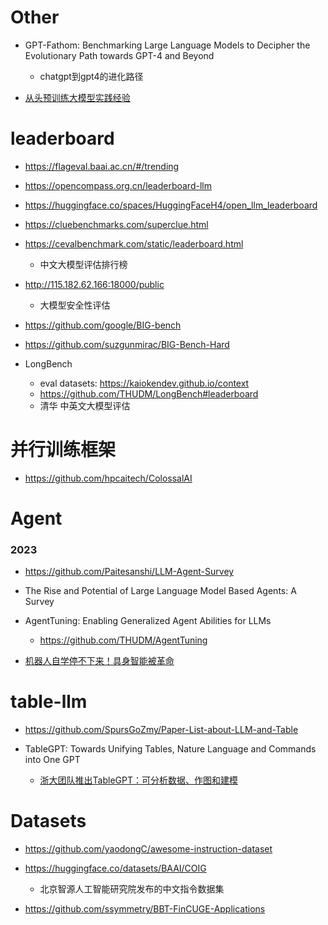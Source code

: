 
# Other

- GPT-Fathom: Benchmarking Large Language Models to Decipher the Evolutionary Path towards GPT-4 and Beyond
  - chatgpt到gpt4的进化路径

- [从头预训练大模型实践经验](https://mp.weixin.qq.com/s/LvOsS25mSRFWAHYv9IqTyQ)

# leaderboard

- https://flageval.baai.ac.cn/#/trending

- https://opencompass.org.cn/leaderboard-llm

- https://huggingface.co/spaces/HuggingFaceH4/open_llm_leaderboard

- https://cluebenchmarks.com/superclue.html

- https://cevalbenchmark.com/static/leaderboard.html
  - 中文大模型评估排行榜

- http://115.182.62.166:18000/public
    - 大模型安全性评估

- https://github.com/google/BIG-bench
- https://github.com/suzgunmirac/BIG-Bench-Hard

- LongBench
  - eval datasets: https://kaiokendev.github.io/context
  - https://github.com/THUDM/LongBench#leaderboard
  - 清华 中英文大模型评估


# 并行训练框架

- https://github.com/hpcaitech/ColossalAI


# Agent

### 2023

- https://github.com/Paitesanshi/LLM-Agent-Survey

- The Rise and Potential of Large Language Model Based Agents: A Survey

- AgentTuning: Enabling Generalized Agent Abilities for LLMs
  - https://github.com/THUDM/AgentTuning


- [机器人自学停不下来！具身智能被革命](https://mp.weixin.qq.com/s/2bQTuwE-k6ukp--XHXIzMg)


# table-llm

- https://github.com/SpursGoZmy/Paper-List-about-LLM-and-Table

- TableGPT: Towards Unifying Tables, Nature Language and Commands into One GPT
  - [浙大团队推出TableGPT：可分析数据、作图和建模](https://zhuanlan.zhihu.com/p/643198387)


# Datasets

- https://github.com/yaodongC/awesome-instruction-dataset

- https://huggingface.co/datasets/BAAI/COIG
  - 北京智源人工智能研究院发布的中文指令数据集

- https://github.com/ssymmetry/BBT-FinCUGE-Applications